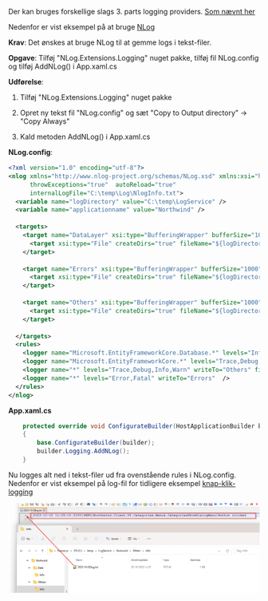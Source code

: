 Der kan bruges forskellige slags 3. parts logging providers. [Som nævnt her](https://learn.microsoft.com/en-us/dotnet/core/extensions/logging-providers#third-party-logging-providers)

Nedenfor er vist eksempel på at bruge [NLog](https://nlog-project.org/)

**Krav**: Det ønskes at bruge NLog til at gemme logs i tekst-filer. 

**Opgave**: Tilføj "NLog.Extensions.Logging" nuget pakke, tilføj fil NLog.config og tilføj AddNLog() i App.xaml.cs

**Udførelse**: 

1. Tilføj "NLog.Extensions.Logging" nuget pakke

2. Opret ny tekst fil "NLog.config" og sæt "Copy to Output directory" -> "Copy Always"

3. Kald metoden AddNLog() i App.xaml.cs


**NLog.config**:
```xml
<?xml version="1.0" encoding="utf-8"?>
<nlog xmlns="http://www.nlog-project.org/schemas/NLog.xsd" xmlns:xsi="http://www.w3.org/2001/XMLSchema-instance"
      throwExceptions="true"  autoReload="true"
      internalLogFile="C:\temp\Log\NlogInfo.txt">
  <variable name="logDirectory" value="C:\temp\LogService" />
  <variable name="applicationname" value="Northwind" />

  <targets>
    <target name="DataLayer" xsi:type="BufferingWrapper" bufferSize="1000" flushTimeout="1000">
      <target xsi:type="File" createDirs="true" fileName="${logDirectory}\${applicationname}\Data\${level}\${shortdate}log.txt"  />
    </target>

    <target name="Errors" xsi:type="BufferingWrapper" bufferSize="1000" flushTimeout="1000">
      <target xsi:type="File" createDirs="true" fileName="${logDirectory}\${applicationname}\Errors\${level}\${shortdate}log.txt"  />
    </target>

    <target name="Others" xsi:type="BufferingWrapper" bufferSize="1000" flushTimeout="1000">
      <target xsi:type="File" createDirs="true" fileName="${logDirectory}\${applicationname}\Others\${level}\${shortdate}log.txt"  />
    </target>

  </targets>
  <rules>
    <logger name="Microsoft.EntityFrameworkCore.Database.*" levels="Info" writeTo="DataLayer" final="true"  />
	<logger name="Microsoft.EntityFrameworkCore.*" levels="Trace,Debug,Info,Warn"  final="true" />
    <logger name="*" levels="Trace,Debug,Info,Warn" writeTo="Others" final="true"  />
    <logger name="*" levels="Error,Fatal" writeTo="Errors"  />
  </rules>
</nlog>
```


**App.xaml.cs**
```c#
    protected override void ConfigurateBuilder(HostApplicationBuilder builder)
    {
        base.ConfigurateBuilder(builder);
        builder.Logging.AddNLog();
    }
```

Nu logges alt ned i tekst-filer ud fra ovenstående rules i NLog.config. Nedenfor er vist eksempel på log-fil for tidligere eksempel [knap-klik-logging](log_application.md)

![Alt text](media/nlog.png)